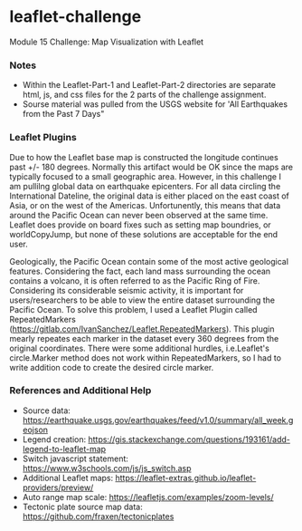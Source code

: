 # leaflet-challenge
Module 15 Challenge: Map Visualization with Leaflet

### Notes
* Within the Leaflet-Part-1 and Leaflet-Part-2 directories are separate html, js, and css files for the 2 parts of the challenge assignment. 
* Sourse material was pulled from the USGS website for 'All Earthquakes from the Past 7 Days"



### Leaflet Plugins
Due to how the Leaflet base map is constructed the longitude continues past +/- 180 degrees.  Normally this artifact would be OK since the maps are typically focused to a small geographic area.  However, in this challenge I am pullilng global data on earthquake epicenters.  For all data circling the International Dateline, the original data is either placed on the east coast of Asia, or on the west of the Americas. Unfortunently, this means that data around the Pacific Ocean can never been observed at the same time.  Leaflet does provide on board fixes such as setting map boundries, or worldCopyJump, but none of these solutions are acceptable for the end user.  

Geologically, the Pacific Ocean contain some of the most active geological features.  Considering the fact, each land mass surrounding the ocean contains a volcano, it is often referred to as the Pacific Ring of Fire.  Considering its considerable seismic activity, it is important for users/researchers to be able to view the entire dataset surrounding the Pacific Ocean.  To solve this problem, I used a Leaflet Plugin called RepeatedMarkers (https://gitlab.com/IvanSanchez/Leaflet.RepeatedMarkers).  This plugin mearly repeates each marker in the dataset every 360 degrees from the original coordinates.  There were some additional hurdles, i.e.Leaflet's circle.Marker method does not work within RepeatedMarkers, so I had to write addition code to create the desired circle marker.

### References and Additional Help
* Source data: https://earthquake.usgs.gov/earthquakes/feed/v1.0/summary/all_week.geojson
* Legend creation: https://gis.stackexchange.com/questions/193161/add-legend-to-leaflet-map
* Switch javascript statement: https://www.w3schools.com/js/js_switch.asp
* Additional Leaflet maps: https://leaflet-extras.github.io/leaflet-providers/preview/
* Auto range map scale: https://leafletjs.com/examples/zoom-levels/
* Tectonic plate source map data: https://github.com/fraxen/tectonicplates
